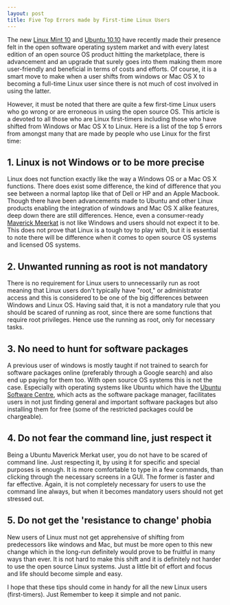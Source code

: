 ```yaml
---
layout: post
title: Five Top Errors made by First-time Linux Users
---
```


The new <a href="/2010/linux-mint-10/">Linux Mint 10</a> and <a href="http://www.pcworld.com/businesscenter/article/207283/12_reasons_to_try_ubuntu_1010_now.html">Ubuntu 10.10</a> have recently made their presence felt in the open software operating system market and with every latest edition of an open source OS product hitting the marketplace, there is advancement and an upgrade that surely goes into them making them more user-friendly and beneficial in terms of costs and efforts. Of course, it is a smart move to make when a user shifts from windows or Mac OS X to becoming a full-time Linux user since there is not much of cost involved in using the latter.

However, it must be noted that there are quite a few first-time Linux users who go wrong or are erroneous in using the open source OS. This article is a devoted to all those who are Linux first-timers including those who have shifted from Windows or Mac OS X to Linux. Here is a list of the top 5 errors from amongst many that are made by people who use Linux for the first time:

## 1. Linux is not Windows or to be more precise

Linux does not function exactly like the way a Windows OS or a Mac OS X functions. There does exist some difference, the kind of difference that you see between a normal laptop like that of Dell or HP and an Apple Macbook. Though there have been advancements made to Ubuntu and other Linux products enabling the integration of windows and Mac OS X alike features, deep down there are still differences. Hence, even a consumer-ready <a href="http://ubuntumaverickmeerkat.com/">Maverick Meerkat</a> is not like Windows and users should not expect it to be. This does not prove that Linux is a tough toy to play with, but it is essential to note there will be difference when it comes to open source OS systems and licensed OS systems.

## 2. Unwanted running as root is not mandatory

There is no requirement for Linux users to unnecessarily run as root meaning that Linux users don't typically have "root," or administrator access and this is considered to be one of the big differences between Windows and Linux OS. Having said that, it is not a mandatory rule that you should be scared of running as root, since there are some functions that require root privileges. Hence use the running as root, only for necessary tasks.

## 3. No need to hunt for software packages

A previous user of windows is mostly taught if not trained to search for software packages online (preferably through a Google search) and also end up paying for them too. With open source OS systems this is not the case. Especially with operating systems like Ubuntu which have the <a href="http://www.pcworld.com/businesscenter/article/202571/how_to_install_apps_with_ubuntu_software_center.html">Ubuntu Software Centre</a>, which acts as the software package manager, facilitates users in not just finding general and important software packages but also installing them for free (some of the restricted packages could be chargeable). 

## 4. Do not fear the command line, just respect it

Being a Ubuntu Maverick Merkat user, you do not have to be scared of command line. Just respecting it, by using it for specific and special purposes is enough. It is more comfortable to type in a few commands, than clicking through the necessary screens in a GUI. The former is faster and far effective. Again, it is not completely necessary for users to use the command line always, but when it becomes mandatory users should not get stressed out. 

## 5. Do not get the 'resistance to change' phobia

New users of Linux must not get apprehensive of shifting from predecessors like windows and Mac, but must be more open to this new change which in the long-run definitely would prove to be fruitful in many ways than ever. It is not hard to make this shift and it is definitely not harder to use the open source Linux systems. Just a little bit of effort and focus and life should become simple and easy.

I hope that these tips should come in handy for all the new Linux users (first-timers). Just Remember to keep it simple and not panic.
